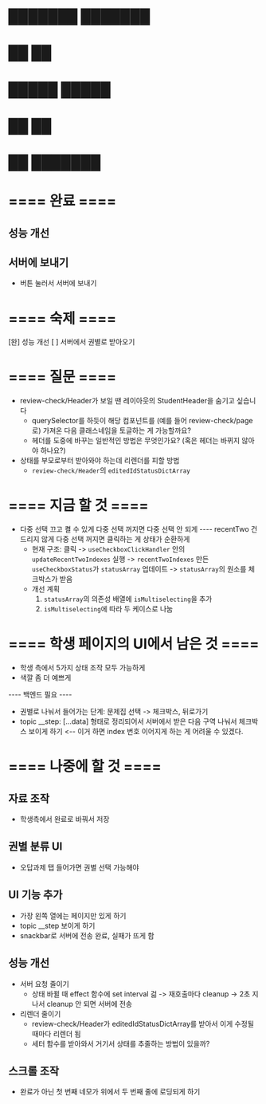 # ███████ ███████ 
# ██      ██      
# █████   █████   
# ██      ██      
# ██      ███████

# ==== 완료 ====
## 성능 개선
## 서버에 보내기
- 버튼 눌러서 서버에 보내기

# ==== 숙제 ====
[완] 성능 개선
[ ] 서버에서 권별로 받아오기


# ==== 질문 ====
- review-check/Header가 보일 땐 레이아웃의 StudentHeader을 숨기고 싶습니다
    - querySelector를 하듯이 해당 컴포넌트를 (예를 들어 review-check/page 로) 가져온 다음 클래스네임을 토글하는 게 가능할까요?
    - 헤더를 도중에 바꾸는 일반적인 방법은 무엇인가요? (혹은 헤더는 바뀌지 않아야 하나요?)
- 상태를 부모로부터 받아와야 하는데 리렌더를 피할 방법
    - `review-check/Header`의 `editedIdStatusDictArray`

# ==== 지금 할 것 ====
- 다중 선택 끄고 켤 수 있게
    다중 선택 꺼지면 다중 선택 안 되게 ---- recentTwo 건드리지 않게
    다중 선택 꺼지면 클릭하는 게 상태가 순환하게
    - 현재 구조: 
        클릭 
        -> `useCheckboxClickHandler` 안의 `updateRecentTwoIndexes` 실행 
        -> `recentTwoIndexes` 만든 `useCheckboxStatus`가 `statusArray` 업데이트
        -> `statusArray`의 원소를 체크박스가 받음
    - 개선 계획
        1. `statusArray`의 의존성 배열에 `isMultiselecting`을 추가
        2. `isMultiselecting`에 따라 두 케이스로 나눔

# ==== 학생 페이지의 UI에서 남은 것 ====
- 학생 측에서 5가지 상태 조작 모두 가능하게
- 색깔 좀 더 예쁘게

---- 백엔드 필요 ----
- 권별로 나눠서 들어가는 단계: 문제집 선택 -> 체크박스, 뒤로가기
- topic __step: [...data] 형태로 정리되어서 서버에서 받은 다음 구역 나눠서 체크박스 보이게 하기 <-- 이거 하면 index 번호 이어지게 하는 게 어려울 수 있겠다.



# ==== 나중에 할 것 ====
## 자료 조작
- 학생측에서 완료로 바꿔서 저장

## 권별 분류 UI
- 오답과제 탭 들어가면 권별 선택 가능해야

## UI 기능 추가
- 가장 왼쪽 열에는 페이지만 있게 하기
- topic __step 보이게 하기
- snackbar로 서버에 전송 완료, 실패가 뜨게 함

## 성능 개선
- 서버 요청 줄이기
    - 상태 바뀔 때 effect 함수에 set interval 걺 -> 재호출마다 cleanup -> 2초 지나서 cleanup 안 되면 서버에 전송
- 리렌더 줄이기
    - review-check/Header가 editedIdStatusDictArray를 받아서 이게 수정될 때마다 리렌더 됨
    - 세터 함수를 받아와서 거기서 상태를 추줄하는 방법이 있을까?


## 스크롤 조작
- 완료가 아닌 첫 번째 네모가 위에서 두 번째 줄에 로딩되게 하기
